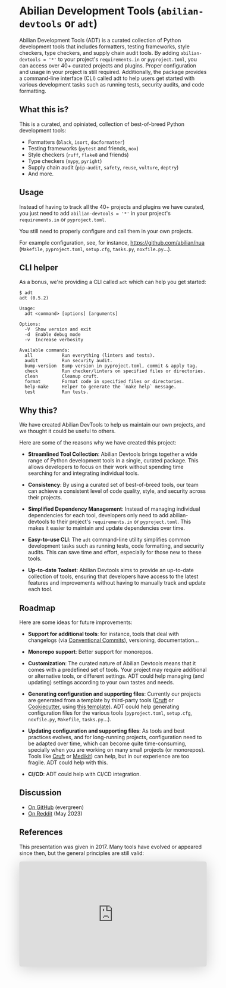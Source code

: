 Abilian Development Tools (`abilian-devtools` or `adt`)
=======================================================

Abilian Development Tools (ADT) is a curated collection of Python development tools that includes formatters, testing frameworks, style checkers, type checkers, and supply chain audit tools. By adding `abilian-devtools = '*'` to your project's `requirements.in` or `pyproject.toml`, you can access over 40+ curated projects and plugins.
Proper configuration and usage in your project is still required.
Additionally, the package provides a command-line interface (CLI) called adt to help users get started with various development tasks such as running tests, security audits, and code formatting.


What this is?
-------------

This is a curated, and opiniated, collection of best-of-breed Python development tools:

- Formatters (`black`, `isort`, `docformatter`)
- Testing frameworks (`pytest` and friends, `nox`)
- Style checkers (`ruff`, `flake8` and friends)
- Type checkers (`mypy`, `pyright`)
- Supply chain audit (`pip-audit`, `safety`, `reuse`, `vulture`, `deptry`)
- And more.



Usage
-----

Instead of having to track all the 40+ projects and plugins we have curated, you just need to add `abilian-devtools = '*'` in your project's `requirements.in` or `pyproject.toml`.

You still need to properly configure and call them in your own projects.

For example configuration, see, for instance, <https://github.com/abilian/nua> (`Makefile`, `pyproject.toml`, `setup.cfg`, `tasks.py`, `noxfile.py`...).


CLI helper
----------

As a bonus, we're providing a CLI called `adt` which can help you get started:

```
$ adt
adt (0.5.2)

Usage:
  adt <command> [options] [arguments]

Options:
  -V  Show version and exit
  -d  Enable debug mode
  -v  Increase verbosity

Available commands:
  all           Run everything (linters and tests).
  audit         Run security audit.
  bump-version  Bump version in pyproject.toml, commit & apply tag.
  check         Run checker/linters on specified files or directories.
  clean         Cleanup cruft.
  format        Format code in specified files or directories.
  help-make     Helper to generate the `make help` message.
  test          Run tests.
```


Why this?
---------

We have created Abilian DevTools to help us maintain our own projects, and we thought it could be useful to others.

Here are some of the reasons why we have created this project:

- **Streamlined Tool Collection**: Abilian Devtools brings together a wide range of Python development tools in a single, curated package. This allows developers to focus on their work without spending time searching for and integrating individual tools.

- **Consistency**: By using a curated set of best-of-breed tools, our team can achieve a consistent level of code quality, style, and security across their projects.

- **Simplified Dependency Management**: Instead of managing individual dependencies for each tool, developers only need to add abilian-devtools to their project's `requirements.in` or `pyproject.toml`. This makes it easier to maintain and update dependencies over time.

- **Easy-to-use CLI**: The `adt` command-line utility simplifies common development tasks such as running tests, code formatting, and security audits. This can save time and effort, especially for those new to these tools.

- **Up-to-date Toolset**: Abilian Devtools aims to provide an up-to-date collection of tools, ensuring that developers have access to the latest features and improvements without having to manually track and update each tool.


Roadmap
-------

Here are some ideas for future improvements:

- **Support for additional tools**: for instance, tools that deal with changelogs (via [Conventional Commits](https://www.conventionalcommits.org/)), versioning, documentation...

- **Monorepo support**: Better support for monorepos.

- **Customization**: The curated nature of Abilian Devtools means that it comes with a predefined set of tools. Your project may require additional or alternative tools, or different settings. ADT could help managing (and updating) settings according to your own tastes and needs.

- **Generating configuration and supporting files**: Currently our projects are generated from a template by third-party tools ([Cruft](https://pypi.org/project/cruft/) or [Cookiecutter](https://pypi.org/project/cookiecutter/), using [this template](https://github.com/abilian/cookiecutter-abilian-python)). ADT could help generating configuration files for the various tools (`pyproject.toml`, `setup.cfg`, `noxfile.py`, `Makefile`, `tasks.py`...).

- **Updating configuration and supporting files**: As tools and best practices evolves, and for long-running projects, configuration need to be adapted over time, which can become quite time-consuming, specially when you are working on many small projects (or monorepos). Tools like [Cruft](https://pypi.org/project/cruft/) or [Medikit](https://python-medikit.github.io/)) can help, but in our experience are too fragile. ADT could help with this.

- **CI/CD**: ADT could help with CI/CD integration.

Discussion
----------

- [On GitHub](https://github.com/abilian/abilian-devtools/discussions) (evergreen)
- [On Reddit](https://www.reddit.com/r/Python/comments/136d7yd/abilian_development_tools_a_curated_collection_of/) (May 2023)

References
----------

This presentation was given in 2017. Many tools have evolved or appeared since then, but the general principles are still valid:

<iframe class="speakerdeck-iframe" style="border: 0px none; background: rgba(0, 0, 0, 0.1) padding-box; margin: 0px; padding: 0px; border-radius: 6px; box-shadow: rgba(0, 0, 0, 0.2) 0px 5px 40px; width: 100%; height: auto; aspect-ratio: 560 / 314;" src="https://speakerdeck.com/player/4870dab3cff942ef81c3359f746b2d7e" title="Python quality engineering - A tour of best practices" allowfullscreen="true" data-ratio="1.78343949044586" frameborder="0"></iframe>

